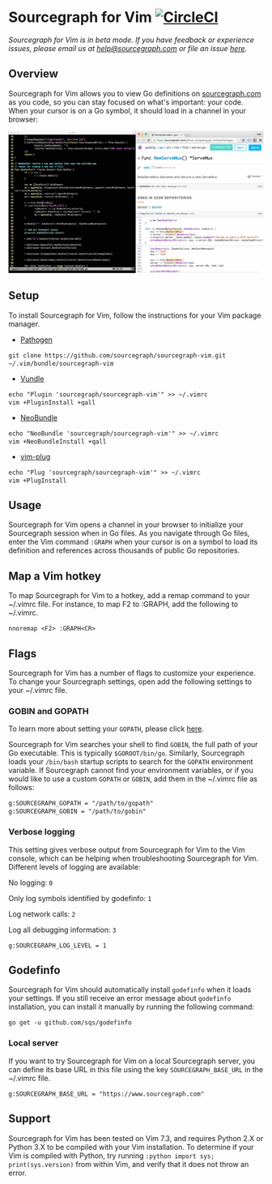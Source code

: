 # Sourcegraph for Vim [![CircleCI](https://circleci.com/gh/sourcegraph/sourcegraph-sublime.svg?style=svg)](https://circleci.com/gh/sourcegraph/sourcegraph-sublime)

*Sourcegraph for Vim is in beta mode. If you have feedback or experience issues, please email us at help@sourcegraph.com or file an issue [here](https://github.com/sourcegraph/sourcegraph-vim/issues).*

## Overview

Sourcegraph for Vim allows you to view Go definitions on [sourcegraph.com](http://www.sourcegraph.com) as you code, so you can stay focused on what's important: your code. When your cursor is on a Go symbol, it should load in a channel in your browser:

![Sourcegraph for Vim](images/setup.jpg)

## Setup

To install Sourcegraph for Vim, follow the instructions for your Vim package manager.

* [Pathogen](https://github.com/tpope/vim-pathogen)
```shell
git clone https://github.com/sourcegraph/sourcegraph-vim.git ~/.vim/bundle/sourcegraph-vim
```

* [Vundle](https://github.com/tpope/vim-pathogen)
```shell
echo "Plugin 'sourcegraph/sourcegraph-vim'" >> ~/.vimrc
vim +PluginInstall +qall
```

* [NeoBundle](https://github.com/Shougo/neobundle.vim)
```shell
echo "NeoBundle 'sourcegraph/sourcegraph-vim'" >> ~/.vimrc
vim +NeoBundleInstall +qall
```

* [vim-plug](https://github.com/junegunn/vim-plug)
```shell
echo "Plug 'sourcegraph/sourcegraph-vim'" >> ~/.vimrc
vim +PlugInstall
```

## Usage

Sourcegraph for Vim opens a channel in your browser to initialize your Sourcegraph session when in Go files. As you navigate through Go files, enter the Vim command ```:GRAPH``` when your cursor is on a symbol to load its definition and references across thousands of public Go repositories.

## Map a Vim hotkey

To map Sourcegraph for Vim to a hotkey, add a remap command to your ~/.vimrc file. For instance, to map F2 to :GRAPH, add the following to ~/.vimrc.
```
nnoremap <F2> :GRAPH<CR>
```

## Flags

Sourcegraph for Vim has a number of flags to customize your experience. To change your Sourcegraph settings, open add the following settings to your ~/.vimrc file.

### GOBIN and GOPATH

To learn more about setting your `GOPATH`, please click [here](https://golang.org/doc/code.html#GOPATH).

Sourcegraph for Vim searches your shell to find `GOBIN`, the full path of your Go executable. This is typically `$GOROOT/bin/go`. Similarly, Sourcegraph loads your `/bin/bash` startup scripts to search for the `GOPATH` environment variable. If Sourcegraph cannot find your environment variables, or if you would like to use a custom `GOPATH` or `GOBIN`, add them in the ~/.vimrc file as follows:

```
g:SOURCEGRAPH_GOPATH = "/path/to/gopath"
g:SOURCEGRAPH_GOBIN = "/path/to/gobin"
```

### Verbose logging

This setting gives verbose output from Sourcegraph for Vim to the Vim console, which can be helping when troubleshooting Sourcegraph for Vim. Different levels of logging are available:

No logging: `0`

Only log symbols identified by godefinfo: `1`

Log network calls: `2`

Log all debugging information: `3`

```
g:SOURCEGRAPH_LOG_LEVEL = 1
```

## Godefinfo

Sourcegraph for Vim should automatically install `godefinfo` when it loads your settings. If you still receive an error message about `godefinfo` installation, you can install it manually by running the following command:

```shell
go get -u github.com/sqs/godefinfo
```

### Local server

If you want to try Sourcegraph for Vim on a local Sourcegraph server, you can define its base URL in this file using the key `SOURCEGRAPH_BASE_URL` in the ~/.vimrc file.

```
g:SOURCEGRAPH_BASE_URL = "https://www.sourcegraph.com"
```

## Support

Sourcegraph for Vim has been tested on Vim 7.3, and requires Python 2.X or Python 3.X to be compiled with your Vim installation. To determine if your Vim is compiled with Python, try running ```:python import sys; print(sys.version)``` from within Vim, and verify that it does not throw an error.
